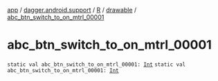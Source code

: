 [app](../../../index.md) / [dagger.android.support](../../index.md) / [R](../index.md) / [drawable](index.md) / [abc_btn_switch_to_on_mtrl_00001](./abc_btn_switch_to_on_mtrl_00001.md)

# abc_btn_switch_to_on_mtrl_00001

`static val abc_btn_switch_to_on_mtrl_00001: `[`Int`](https://kotlinlang.org/api/latest/jvm/stdlib/kotlin/-int/index.html)
`static val abc_btn_switch_to_on_mtrl_00001: `[`Int`](https://kotlinlang.org/api/latest/jvm/stdlib/kotlin/-int/index.html)